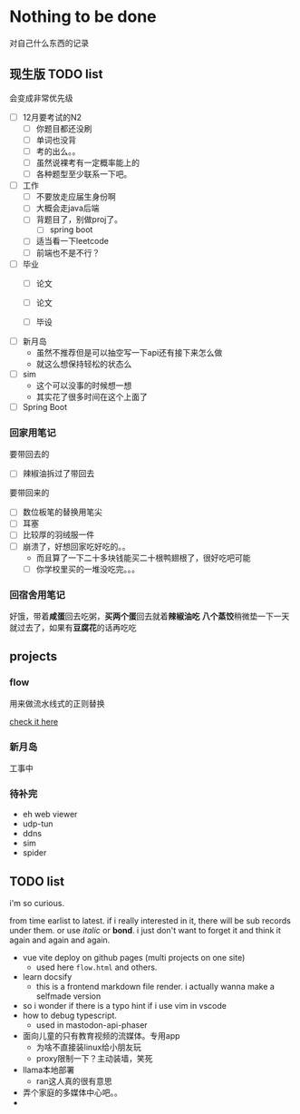 # Nothing to be done

对自己什么东西的记录

## 现生版 TODO list

会变成非常优先级
- [ ] 12月要考试的N2
  - [ ] 你题目都还没刷
  - [ ] 单词也没背
  - [ ] 考的出么。。
  - [ ] 虽然说裸考有一定概率能上的
  - [ ] 各种题型至少联系一下吧。
- [ ] 工作
  - [ ] 不要放走应届生身份啊
  - [ ] 大概会走java后端
  - [ ] 背题目了，别做proj了。
    - [ ] spring boot
  - [ ] 适当看一下leetcode
  - [ ] 前端也不是不行？
- [ ] 毕业
  - [ ] 论文
  - [ ] 论文
  - [ ] 毕设


- [ ] 新月岛
  - 虽然不推荐但是可以抽空写一下api还有接下来怎么做
  - 就这么想保持轻松的状态么
- [ ] sim
  - 这个可以没事的时候想一想
  - 其实花了很多时间在这个上面了
- [ ] Spring Boot

### 回家用笔记

要带回去的
- [ ] 辣椒油拆过了带回去 

要带回来的
- [ ] 数位板笔的替换用笔尖
- [ ] 耳塞 
- [ ] 比较厚的羽绒服一件
- [ ] 崩溃了，好想回家吃好吃的。。
  - 而且算了一下二十多块钱能买二十根鸭翅根了，很好吃吧可能
  - [ ] 你学校里买的一堆没吃完。。。

### 回宿舍用笔记

好饿，带着**咸蛋**回去吃粥，**买两个蛋**回去就着**辣椒油吃**
**八个蒸饺**稍微垫一下一天就过去了，如果有**豆腐花**的话再吃吃

## projects

### flow

用来做流水线式的正则替换

[check it here](/flow.md)

### 新月岛

工事中


### 待补完
- eh web viewer
- udp-tun
- ddns
- sim
- spider

## TODO list

i'm so curious.

from time earlist to latest. if i really interested in it, there will be sub records under them. or use *italic* or **bond**. i just don't want to forget it and think it again and again and again.


- vue vite deploy on github pages (multi projects on one site)
  - used here `flow.html` and others.
- learn docsify
  - this is a frontend markdown file render. i actually wanna make a selfmade version
- so i wonder if there is a typo hint if i use vim in vscode
- how to debug typescript.
  - used in mastodon-api-phaser
- 面向儿童的只有教育视频的流媒体。专用app
  - 为啥不直接装linux给小朋友玩
  - proxy限制一下？主动装墙，笑死
- llama本地部署
  - ran这人真的很有意思
- 弄个家庭的多媒体中心吧。。
- 
